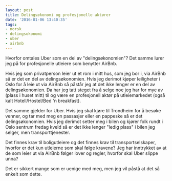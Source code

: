```yaml
---
layout: post
title: Delingsøkonomi og profesjonelle aktører
date: '2016-01-06 13:40:35'
tags:
- norsk
- delingsokonomi
- uber
- airbnb
---
```


Hvorfor omtales Uber som en del av "delingsøkonomien"? Det samme lurer jeg på for profesjonelle utleiere som benytter AirBnb.

Hvis jeg som privatperson leier ut et rom i mitt hus, som jeg bor i, via AirBnb så er det en del av delingsøkonomien. Hvis jeg derimot kjøper leiligheter i Oslo for å leie ut via AirBnb så påstår jeg at det ikke lenger er en del av delingsøkonomien. Da har jeg tatt steget fra å selge noe jeg har for mye av (plass i huset mitt) til og være en profesjonell aktør på utleiemarkedet (også kalt Hotell/Hostel/Bed 'n breakfast).

Det samme gjelder for Uber. Hvis jeg skal kjøre til Trondheim for å besøke venner, og tar med meg en passasjer eller en pappeske så er det delingsøkonomien. Hvis jeg derimot setter meg i bilen og kjører folk rundt i Oslo sentrum fredag kveld så er det ikke lenger "ledig plass" i bilen jeg selger, men transporttjenester.

Det finnes krav til boligutleiere og det finnes krav til transportselskaper, hvorfor er det kun utleierne som skal følge kravene? Jeg har inntrykket av at de som leier ut via AirBnb følger lover og regler, hvorfor skal Uber slippe unna?

Det er sikkert mange som er uenige med meg, men jeg vil påstå at det så enkelt som dette.
